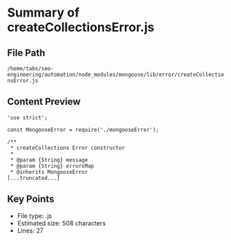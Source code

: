# Summary of createCollectionsError.js
  
## File Path
`/home/tabs/seo-engineering/automation/node_modules/mongoose/lib/error/createCollectionsError.js`

## Content Preview
```
'use strict';

const MongooseError = require('./mongooseError');

/**
 * createCollections Error constructor
 *
 * @param {String} message
 * @param {String} errorsMap
 * @inherits MongooseError
[...truncated...]
```

## Key Points
- File type: .js
- Estimated size: 508 characters
- Lines: 27
